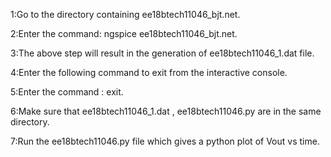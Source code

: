 1:Go to the directory containing ee18btech11046_bjt.net. 

2:Enter the command: ngspice ee18btech11046_bjt.net. 

3:The above step will result in the generation of ee18btech11046_1.dat file. 

4:Enter the following command to exit from the interactive console. 

5:Enter the command : exit. 

6:Make sure that ee18btech11046_1.dat , ee18btech11046.py are in the same directory. 

7:Run the ee18btech11046.py file which gives a python plot of Vout vs time.

